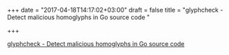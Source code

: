 +++
date = "2017-04-18T14:17:02+03:00"
draft = false
title = "glyphcheck - Detect malicious homoglyphs in Go source code "

+++

<p><a href="https://t.co/BnNmcbRnUc">glyphcheck - Detect malicious homoglyphs in Go source code </a></p>